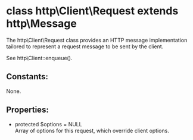# class http\Client\Request extends http\Message

The http\Client\Request class provides an HTTP message implementation tailored to represent a request message to be sent by the client.

See http\Client::enqueue().

## Constants:

None.

## Properties:

* protected $options = NULL  
  Array of options for this request, which override client options.

